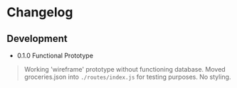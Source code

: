 # Changelog 

## Development

- 0.1.0 Functional Prototype
> Working 'wireframe' prototype without functioning database. Moved groceries.json into `./routes/index.js` for testing purposes. No styling.



